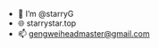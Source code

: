 - 👋 I’m @starryG
- 🌐 starrystar.top
- 📫 gengweiheadmaster@gmail.com

<!---
starryG/starryG is a ✨ special ✨ repository because its `README.md` (this file) appears on your GitHub profile.
You can click the Preview link to take a look at your changes.
--->
